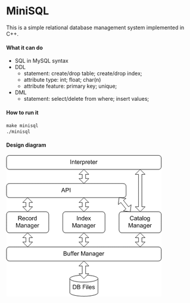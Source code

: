 # MiniSQL

This is a simple relational database management system implemented in C++.



#### What it can do

- SQL in MySQL syntax
- DDL
  - statement: create/drop table; create/drop index;
  - attribute type: int; float; char(n) 
  - attribute feature: primary key; unique;
- DML
  - statement: select/delete from where; insert values;



#### How to run it

```
make minisql
./minisql
```



#### Design diagram

![](.\image\diagram.png)